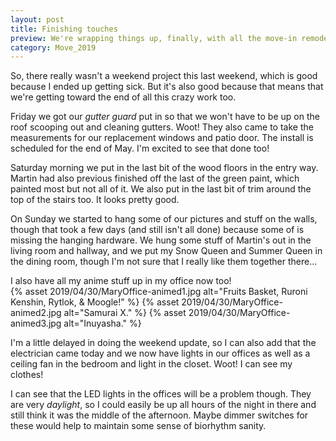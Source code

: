 ```yaml
---
layout: post
title: Finishing touches 
preview: We're wrapping things up, finally, with all the move-in remodel work. We've finished the floors, painted, unpacked, and even hung up some art. Good. I'm ready to rest and recover for a bit!
category: Move_2019
---
```


So, there really wasn't a weekend project this last weekend, which is good because I ended up getting sick. But it's also good because that means that we're getting toward the end of all this crazy work too. 

Friday we got our *gutter guard* put in so that we won't have to be up on the roof scooping out and cleaning gutters. Woot! They also came to take the measurements for our replacement windows and patio door. The install is scheduled for the end of May. I'm excited to see that done too!

Saturday morning we put in the last bit of the wood floors in the entry way. Martin had also previous finished off the last of the green paint, which painted most but not all of it. We also put in the last bit of trim around the top of the stairs too. It looks pretty good.

On Sunday we started to hang some of our pictures and stuff on the walls, though that took a few days (and still isn't all done) because some of is missing the hanging hardware. We hung some stuff of Martin's out in the living room and hallway, and we put my Snow Queen and Summer Queen in the dining room, though I'm not sure that I really like them together there...

I also have all my anime stuff up in my office now too!  
{% asset 2019/04/30/MaryOffice-animed1.jpg alt="Fruits Basket, Ruroni Kenshin, Rytlok, & Moogle!" %}
{% asset 2019/04/30/MaryOffice-animed2.jpg alt="Samurai X." %}
{% asset 2019/04/30/MaryOffice-animed3.jpg alt="Inuyasha." %}

I'm a little delayed in doing the weekend update, so I can also add that the electrician came today and we now have lights in our offices as well as a ceiling fan in the bedroom and light in the closet. Woot! I can see my clothes!

I can see that the LED lights in the offices will be a problem though. They are very *daylight*, so I could easily be up all hours of the night in there and still think it was the middle of the afternoon. Maybe dimmer switches for these would help to maintain some sense of biorhythm sanity.


 